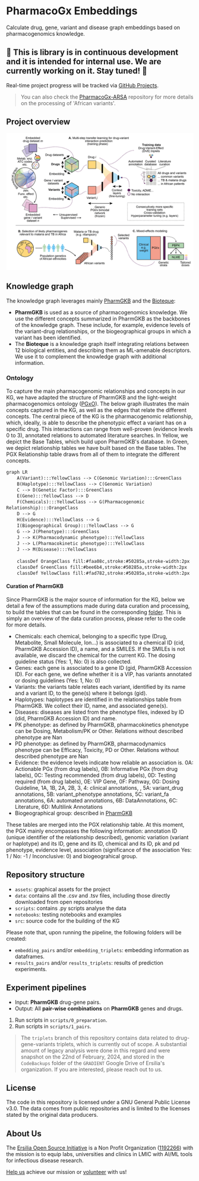 # PharmacoGx Embeddings
Calculate drug, gene, variant and disease graph embeddings based on pharmacogenomics knowledge.

## :construction: This is library is in continuous development and it is intended for internal use. We are currently working on it. Stay tuned! :construction: 

Real-time project progress will be tracked via [GitHub Projects](https://github.com/orgs/ersilia-os/projects/7/views/1).

> You can also check the [PharmacoGx-ARSA](https://github.com/ersilia-os/pharmacogx-arsa) repository for more details on the processing of 'African variants'.

## Project overview

![Project overview](assets/GradientProposalScheme-01.png)

## Knowledge graph

The knowledge graph leverages mainly [PharmGKB](https://pharmgkb.org) and the [Bioteque](https://bioteque.org):
* **PharmGKB** is used as a source of pharmacogenomics knowledge. We use the different concepts summarized in PharmGKB as the backbones of the knowledge graph. These include, for example, evidence levels of the variant-drug relationships, or the biogeographical groups in which a variant has been identified.
* The **Bioteque** is a knowledge graph itself integrating relations between 12 biological entities, and describing them as ML-amenable descriptors. We use it to complement the knowledge graph with additional information.

### Ontology

To capture the main pharmacogenomic relationships and concepts in our KG, we have adapted the structure of PharmGKB and the light-weight pharmacogenomics ontology ([PGxO](https://bmcbioinformatics.biomedcentral.com/articles/10.1186/s12859-019-2693-9)). The below graph illustrates the main concepts captured in the KG, as well as the edges that relate the different concepts.
The central piece of the KG is the pharmacogenomic relationship, which, ideally, is able to describe the phenotypic effect a variant has on a specific drug. This interactions can range from well-proven (evidence levels 0 to 3), annotated relations to automated literature searches. In Yellow, we depict the Base Tables, which build upon PharmGKB's database. In Green, we depict relationship tables we have built based on the Base tables. The PGX Relationship table draws from all of them to integrate the different concepts.

```mermaid
graph LR
    A(Variant):::YellowClass --> C(Genomic Variation):::GreenClass
    B(Haplotype):::YellowClass --> C(Genomic Variation)
    C --> D(Genetic Factor):::GreenClass
    E(Gene):::YellowClass --> D
    F(Chemicals):::YellowClass --> G(Pharmacogenomic Relationship):::OrangeClass
    D --> G
    H(Evidence):::YellowClass --> G
    I(Biogeographical Group):::YellowClass --> G
    G --> J(Phenotype):::GreenClass
    J --> K(Pharmacodynamic phenotype):::YellowClass
    J --> L(Pharmacokinetic phenotype):::YellowClass
    J --> M(Disease):::YellowClass

    classDef OrangeClass fill:#faa08c,stroke:#50285a,stroke-width:2px
    classDef GreenClass fill:#bee6b4,stroke:#50285a,stroke-width:2px
    classDef YellowClass fill:#fad782,stroke:#50285a,stroke-width:2px
```


#### Curation of PharmGKB
Since PharmGKB is the major source of information for the KG, below we detail a few of the assumptions made during data curation and processing, to build the tables that can be found in the corresponding [folder](https://github.com/ersilia-os/pharmacogx-embeddings/tree/main/data/pharmgkb_processed). This is simply an overview of the data curation process, please refer to the code for more details.
* Chemicals: each chemical, belonging to a specific type (Drug, Metabolite, Small Molecule, Ion...) is associated to a chemical ID (cid, PharmGKB Accession ID), a name, and a SMILES. If the SMILEs is not available, we discard the chemical for the current KG. The dosing guideline status (Yes: 1, No: 0) is also collected.
* Genes: each gene is associated to a gene ID (gid, PharmGKB Accession ID). For each gene, we define whether it is a VIP, has variants annotated or dosing guidelines (Yes: 1, No: 0)
* Variants: the variants table relates each variant, identified by its name and a variant ID, to the gene(s) where it belongs (gid).
* Haplotypes: haplotypes are identified in the relationships table from PharmGKB. We collect their ID, name, and associated gene(s).
* Diseases: diseases are listed from the phenotype files, indexed by ID (did, PharmGKB Accession ID) and name.
* PK phenotype: as defined by PharmGKB, pharmacokinetics phenotype can be Dosing, Metabolism/PK or Other. Relations without described phenotype are Nan
* PD phenotype: as defined by PharmGKB, pharmacodynamics phenotype can be Efficacy, Toxicity, PD or Other. Relations without described phenotype are Nan
* Evidence: the evidence levels indicate how reliable an association is. 0A: Actionable PGx (from drug labels), 0B: Informative PGx (from drug labels), 0C: Testing recommended (from drug labels), 0D: Testing required (from drug labels), 0E: VIP Gene, 0F: Pathway, 0G: Dosing Guideline, 1A, 1B, 2A, 2B, 3, 4: clinical annotations, , 5A: variant_drug annotations, 5B: variant_phenotype annotations, 5C: variant_fa annotations, 6A: automated annotations, 6B: DataAnnotations, 6C: Literature, 6D: Multilink Annotations
* Biogeographical group: described in [PharmGKB](https://www.pharmgkb.org/page/biogeographicalGroups)

These tables are merged into the PGX relationship table. At this moment, the PGX mainly encompasses the following information: annotation ID (unique identifier of the relationship described), genomic variation (variant or haplotype) and its ID, gene and its ID, chemical and its ID, pk and pd phenotype, evidence level, association (significance of the association Yes: 1 / No: -1 / Inconclusive: 0) and biogeograhical group.

## Repository structure

* `assets`: graphical assets for the project
* `data`: contains all the .csv and .tsv files, including those directly downloaded from open repositories
* `scripts`: contains  .py scripts analyse the data
* `notebooks`: testing notebooks and examples
* `src`: source code for the building of the KG

Please note that, upon running the pipeline, the following folders will be created:
* `embedding_pairs` and/or `embedding_triplets`: embedding information as dataframes.
* `results_pairs` and/or `results_triplets`: results of prediction experiments.

## Experiment pipelines

* Input: **PharmGKB** drug-gene pairs.
* Output: All **pair-wise combinations** on **PharmGKB** genes and drugs.

1. Run scripts in `scripts/0_preparation`.
1. Run scripts in `scripts/1_pairs`.

> The `triplets` branch of this repository contains data related to drug-gene-variants triplets, which is currently out of scope. A substantial amount of legacy analysis were done in this regard and were snapshot on the 22nd of February, 2024, and stored in the `CodeBackups` folder of the `GRADIENT` Google Drive of Ersilia's organization. If you are interested, please reach out to us.

## License
The code in this repository is licensed under a GNU General Public License v3.0. The data comes from public repositories and is limited to the licenses stated by the original data producers.

## About Us

The [Ersilia Open Source Initiative](https://ersilia.io) is a Non Profit Organization ([1192266](https://register-of-charities.charitycommission.gov.uk/charity-search/-/charity-details/5170657/full-print)) with the mission is to equip labs, universities and clinics in LMIC with AI/ML tools for infectious disease research.

[Help us](https://www.ersilia.io/donate) achieve our mission or [volunteer](https://www.ersilia.io/volunteer) with us!
